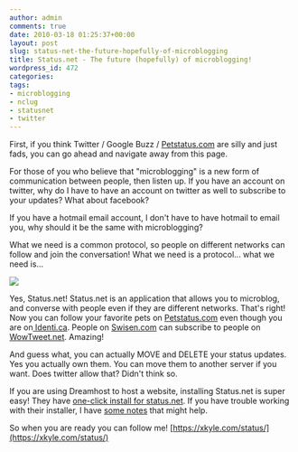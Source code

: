 ```yaml
---
author: admin
comments: true
date: 2010-03-18 01:25:37+00:00
layout: post
slug: status-net-the-future-hopefully-of-microblogging
title: Status.net - The future (hopefully) of microblogging!
wordpress_id: 472
categories:
tags:
- microblogging
- nclug
- statusnet
- twitter
---
```


First, if you think Twitter / Google Buzz / [Petstatus.com](http://www.petstatus.com/) are silly and just fads, you can go ahead and navigate away from this page.

For those of you who believe that "microblogging" is a new form of communication between people, then listen up. If you have an account on twitter, why do I have to have an account on twitter as well to subscribe to your updates? What about facebook?

If you have a hotmail email account, I don't have to have hotmail to email you, why should it be the same with microblogging?

What we need is a common protocol, so people on different networks can follow and join the conversation! What we need is a protocol... what we need is...

[![](/uploads/statustheme_logo.png)](/uploads/statustheme_logo.png)

Yes, Status.net! Status.net is an application that allows you to microblog, and converse with people even if they are different networks. That's right! Now you can follow your favorite pets on [Petstatus.com](http://www.petstatus.com/) even though you are on[ Identi.ca](http://identi.ca/). People on [Swisen.com](http://swisen.com/) can subscribe to people on [WowTweet.net](http://wowtweet.net/). Amazing!

And guess what, you can actually MOVE and DELETE your status updates. Yes you actually own them. You can move them to another server if you want. Does twitter allow that? Didn't think so.

If you are using Dreamhost to host a website, installing Status.net is super easy! They have [one-click install for status.net](http://status.net/trackback/338). If you have trouble working with their installer, I have [some notes](http://wiki.xkyle.com/Dreamhost-statusnet) that might help.

So when you are ready you can follow me! [https://xkyle.com/status/](https://xkyle.com/status/)
